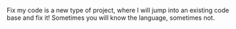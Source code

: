 Fix my code is a new type of project, where I will jump into an existing code base and fix it! Sometimes you will know the language, sometimes not.
